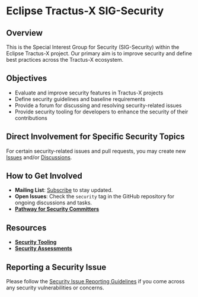 # Eclipse Tractus-X SIG-Security

## Overview

This is the Special Interest Group for Security (SIG-Security) within the Eclipse Tractus-X project. Our primary aim is to improve security and define best practices across the Tractus-X ecosystem.

## Objectives

- Evaluate and improve security features in Tractus-X projects
- Define security guidelines and baseline requirements
- Provide a forum for discussing and resolving security-related issues
- Provide security tooling for developers to enhance the security of their contributions

## Direct Involvement for Specific Security Topics

For certain security-related issues and pull requests, you may create new [Issues](https://github.com/eclipse-tractusx/sig-security/issues) and/or [Discussions](https://github.com/eclipse-tractusx/sig-security/discussions).

## How to Get Involved

- **Mailing List**: [Subscribe](https://accounts.eclipse.org/mailing-list/tractusx-dev) to stay updated.
- **Open Issues**: Check the `security` tag in the GitHub repository for ongoing discussions and tasks.
- [**Pathway for Security Committers**](https://github.com/eclipse-tractusx/sig-security/blob/main/security-committer-pathway.md)

## Resources

- [**Security Tooling**](https://github.com/eclipse-tractusx/sig-security/blob/main/security-tooling.md)
- [**Security Assessments**](https://github.com/eclipse-tractusx/sig-security/blob/main/security-assessment.md)

## Reporting a Security Issue

Please follow the [Security Issue Reporting Guidelines](https://eclipse-tractusx.github.io/docs/release/trg-7/trg-7-01#security-file) if you come across any security vulnerabilities or concerns.

